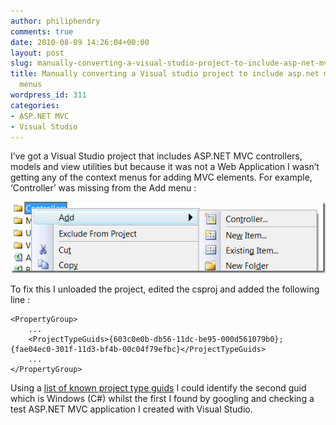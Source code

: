 ```yaml
---
author: philiphendry
comments: true
date: 2010-08-09 14:26:04+00:00
layout: post
slug: manually-converting-a-visual-studio-project-to-include-asp-net-mvc-context-menus
title: Manually converting a Visual studio project to include asp.net mvc Context
  menus
wordpress_id: 311
categories:
- ASP.NET MVC
- Visual Studio
---
```


I’ve got a Visual Studio project that includes ASP.NET MVC controllers, models and view utilities but because it was not a Web Application I wasn’t getting any of the context menus for adding MVC elements. For example, ‘Controller’ was missing from the Add menu :

 

[![image](/assets/2010/08/image_thumb.png)](/assets/2010/08/image.png)

 

To fix this I unloaded the project, edited the csproj and added the following line :

 
    
```
<PropertyGroup>
    ...
    <ProjectTypeGuids>{603c0e0b-db56-11dc-be95-000d561079b0};{fae04ec0-301f-11d3-bf4b-00c04f79efbc}</ProjectTypeGuids>
    ...
</PropertyGroup>
```





Using a [list of known project type guids](http://www.mztools.com/Articles/2008/MZ2008017.aspx) I could identify the second guid which is Windows (C#) whilst the first I found by googling and checking a test ASP.NET MVC application I created with Visual Studio.
